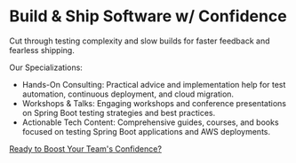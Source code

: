 # Build & Ship Software w/ Confidence

Cut through testing complexity and slow builds for faster feedback and fearless shipping.

Our Specializations:
- Hands-On Consulting: Practical advice and implementation help for test automation, continuous deployment, and cloud migration.
- Workshops & Talks: Engaging workshops and conference presentations on Spring Boot testing strategies and best practices.
- Actionable Tech Content: Comprehensive guides, courses, and books focused on testing Spring Boot applications and AWS deployments.

[Ready to Boost Your Team's Confidence?](https://pragmatech.digital)

